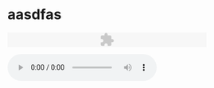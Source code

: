 # aasdfas

<embed src="https://github.com/son0179/son0179.github.io/blob/master/musicbox.mp3" type="application/x-shockwave-flash" width="400" height="30" ></embed>

<body>
<audio src = "https://son0179.github.io/musicbox.mp3" controls autoplay> </audio>
</body>
